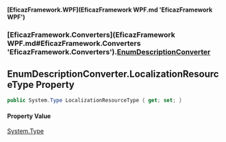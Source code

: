 #### [EficazFramework.WPF](EficazFramework WPF.md 'EficazFramework WPF')
### [EficazFramework.Converters](EficazFramework WPF.md#EficazFramework.Converters 'EficazFramework.Converters').[EnumDescriptionConverter](EficazFramework.Converters/EnumDescriptionConverter.md 'EficazFramework.Converters.EnumDescriptionConverter')

## EnumDescriptionConverter.LocalizationResourceType Property

```csharp
public System.Type LocalizationResourceType { get; set; }
```

#### Property Value
[System.Type](https://docs.microsoft.com/en-us/dotnet/api/System.Type 'System.Type')